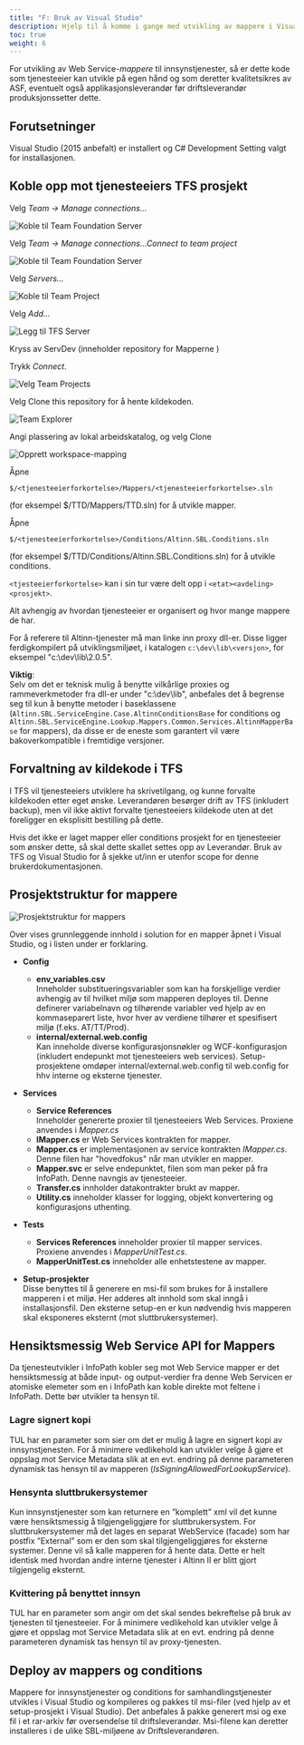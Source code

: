 ```yaml
---
title: "F: Bruk av Visual Studio"
description: Hjelp til å komme i gange med utvikling av mappere i Visual Studio.
toc: true
weight: 6
---
```


For utvikling av Web Service-*mappere* til innsynstjenester, så er dette kode som tjenesteeier kan utvikle på egen hånd og som deretter
kvalitetsikres av ASF, eventuelt også applikasjonsleverandør før driftsleverandør produksjonssetter dette.

## Forutsetninger

Visual Studio (2015 anbefalt) er installert og C\# Development Setting valgt for installasjonen.

## Koble opp mot tjenesteeiers TFS prosjekt 

Velg *Team -\> Manage connections…*

![Koble til Team Foundation Server](/docs/images/guides/tul/connect-to-tfs.png "Koble til Team Foundation Server")

Velg *Team -\> Manage connections…Connect to team project*

![Koble til Team Foundation Server](/docs/images/guides/tul/team-manage-connections.png "Koble til Team Foundation Server")

Velg *Servers…*

![Koble til Team Project](/docs/images/guides/tul/connect-to-team-project.png "Koble til Team Project")

Velg *Add…*

![Legg til TFS Server](/docs/images/guides/tul/add-tfs-server.png "Legg til TFS Server")



Kryss av ServDev (inneholder repository for Mapperne )  


Trykk *Connect*.

![Velg Team Projects](/docs/images/guides/tul/git-clone-from-tfs.png "Velg Team Projects")

Velg Clone this repository for å hente kildekoden.

![Team Explorer](/docs/images/guides/tul/git-clone-from-tfs-steg-2.png?width=700 "Team Explorer")

Angi plassering av lokal arbeidskatalog, og velg Clone


![Opprett workspace-mapping](/docs/images/guides/tul/git-cloned-repository.png "Opprett workspace-mapping")


Åpne
```
$/<tjenesteeierforkortelse>/Mappers/<tjenesteeierforkortelse>.sln
```
(for eksempel $/TTD/Mappers/TTD.sln) for å utvikle mapper.

Åpne
```
$/<tjenesteeierforkortelse>/Conditions/Altinn.SBL.Conditions.sln
```
(for eksempel $/TTD/Conditions/Altinn.SBL.Conditions.sln) for å utvikle conditions.

`<tjesteeierforkortelse>` kan i sin tur være delt opp i `<etat><avdeling><prosjekt>`.

Alt avhengig av hvordan tjenesteeier er organisert og hvor mange mappere de har.

For å referere til Altinn-tjenester må man linke inn proxy dll-er. Disse ligger ferdigkompilert på utviklingsmiljøet, i katalogen
`c:\dev\lib\<versjon>`, for eksempel "c:\\dev\\lib\\2.0.5".

**Viktig**:  
Selv om det er teknisk mulig å benytte vilkårlige proxies og
rammeverkmetoder fra dll-er under "c:\\dev\\lib", anbefales det å begrense seg til kun å benytte metoder i baseklassene
(`Altinn.SBL.ServiceEngine.Case.AltinnConditionsBase` for conditions og
`Altinn.SBL.ServiceEngine.Lookup.Mappers.Common.Services.AltinnMapperBase` for mappers), da disse er de eneste som garantert vil være
bakoverkompatible i fremtidige versjoner.

## Forvaltning av kildekode i TFS

I TFS vil tjenesteeiers utviklere ha skrivetilgang, og kunne forvalte kildekoden etter eget ønske. Leverandøren besørger drift av TFS
(inkludert backup), men vil ikke aktivt forvalte tjenesteeiers kildekode uten at det foreligger en eksplisitt bestilling på dette.

Hvis det ikke er laget mapper eller conditions prosjekt for en tjenesteeier som ønsker dette, så skal dette skallet settes opp av
Leverandør. Bruk av TFS og Visual Studio for å sjekke ut/inn er utenfor scope for denne brukerdokumentasjonen.

## Prosjektstruktur for mappere

![Prosjektstruktur for mappers](/docs/images/guides/tul/prosjektstruktur-mappers.png "Prosjektstruktur for mappers")

Over vises grunnleggende innhold i solution for en mapper åpnet i Visual Studio, og i listen under er forklaring.

 - **Config**
   - **env_variables.csv**  
     Inneholder substitueringsvariabler som kan ha forskjellige verdier avhengig av til hvilket miljø som mapperen deployes til.
     Denne definerer variabelnavn og tilhørende variabler ved hjelp av en kommaseparert liste, hvor hver av verdiene tilhører
     et spesifisert miljø (f.eks. AT/TT/Prod).
   - **internal/external.web.config**  
     Kan inneholde diverse konfigurasjonsnøkler og WCF-konfigurasjon (inkludert endepunkt mot tjenesteeiers web services).
     Setup-prosjektene omdøper internal/external.web.config til web.config for hhv interne og eksterne tjenester.

 - **Services**
   - **Service References**  
     Inneholder genererte proxier til tjenesteeiers Web Services. Proxiene anvendes i *Mapper.cs*
   - **IMapper.cs** er Web Services kontrakten for mapper.
   - **Mapper.cs** er implementasjonen av service kontrakten *IMapper.cs*. Denne filen har "hovedfokus" når man utvikler en mapper.
   - **Mapper.svc** er selve endepunktet, filen som man peker på fra InfoPath. Denne navngis av tjenesteeier.
   - **Transfer.cs** innholder datakontrakter brukt av mapper.
   - **Utility.cs** inneholder klasser for logging, objekt konvertering og konfigurasjons uthenting.

 - **Tests**
   - **Services References** inneholder proxier til mapper services. Proxiene anvendes i *MapperUnitTest.cs*.
   - **MapperUnitTest.cs** inneholder alle enhetstestene av mapper.

 - **Setup-prosjekter**  
   Disse benyttes til å generere en msi-fil som brukes for å installere mapperen i et miljø.
   Her adderes alt innhold som skal inngå i installasjonsfil. Den eksterne setup-en er kun nødvendig hvis mapperen
   skal eksponeres eksternt (mot sluttbrukersystemer).


## Hensiktsmessig Web Service API for Mappers

Da tjenesteutvikler i InfoPath kobler seg mot Web Service mapper er det hensiktsmessig at både input- og output-verdier fra denne Web
Servicen er atomiske elemeter som en i InfoPath kan koble direkte mot feltene i InfoPath. Dette bør utvikler ta hensyn til.

### Lagre signert kopi

TUL har en parameter som sier om det er mulig å lagre en signert kopi av innsynstjenesten. For å minimere vedlikehold kan utvikler velge å
gjøre et oppslag mot Service Metadata slik at en evt. endring på denne parameteren dynamisk tas hensyn til av mapperen
(*IsSigningAllowedForLookupService*).

### Hensynta sluttbrukersystemer

Kun innsynstjenester som kan returnere en ”komplett” xml vil det kunne være hensiktsmessig å tilgjengeliggjøre for sluttbrukersystem. For
sluttbrukersystemer må det lages en separat WebService (facade) som har postfix ”External” som er den som skal tilgjengeliggjøres for
eksterne systemer. Denne vil så kalle mapperen for å hente data. Dette er helt identisk med hvordan andre interne tjenester i Altinn II er
blitt gjort tilgjengelig eksternt.

### Kvittering på benyttet innsyn

TUL har en parameter som angir om det skal sendes bekreftelse på bruk av tjenesten til tjenesteeier. For å minimere vedlikehold kan utvikler
velge å gjøre et oppslag mot Service Metadata slik at en evt. endring på denne parameteren dynamisk tas hensyn til av proxy-tjenesten.

## Deploy av mappers og conditions

Mappere for innsynstjenester og conditions for samhandlingstjenester utvikles i Visual Studio og kompileres og pakkes til msi-filer (ved
hjelp av et setup-prosjekt i Visual Studio). Det anbefales å pakke generert msi og exe fil i et rar-arkiv før oversendelse til
driftsleverandør. Msi-filene kan deretter installeres i de ulike SBL-miljøene av Driftsleverandøren.
